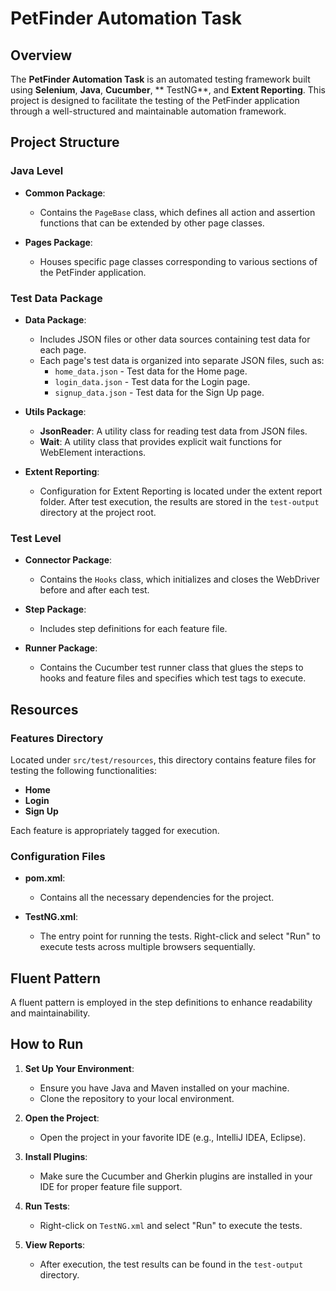 # PetFinder Automation Task

## Overview

The **PetFinder Automation Task** is an automated testing framework built using **Selenium**, **Java**, **Cucumber**, **
TestNG**, and **Extent Reporting**. This project is designed to facilitate the testing of the PetFinder application
through a well-structured and maintainable automation framework.

## Project Structure

### Java Level

- **Common Package**:
    - Contains the `PageBase` class, which defines all action and assertion functions that can be extended by other page
      classes.

- **Pages Package**:
    - Houses specific page classes corresponding to various sections of the PetFinder application.

### Test Data Package

- **Data Package**:
    - Includes JSON files or other data sources containing test data for each page.
    - Each page's test data is organized into separate JSON files, such as:
        - `home_data.json` - Test data for the Home page.
        - `login_data.json` - Test data for the Login page.
        - `signup_data.json` - Test data for the Sign Up page.

- **Utils Package**:
    - **JsonReader**: A utility class for reading test data from JSON files.
    - **Wait**: A utility class that provides explicit wait functions for WebElement interactions.

- **Extent Reporting**:
    - Configuration for Extent Reporting is located under the extent report folder. After test execution, the results
      are stored in the `test-output` directory at the project root.

### Test Level

- **Connector Package**:
    - Contains the `Hooks` class, which initializes and closes the WebDriver before and after each test.

- **Step Package**:
    - Includes step definitions for each feature file.

- **Runner Package**:
    - Contains the Cucumber test runner class that glues the steps to hooks and feature files and specifies which test
      tags to execute.

## Resources

### Features Directory

Located under `src/test/resources`, this directory contains feature files for testing the following functionalities:

- **Home**
- **Login**
- **Sign Up**

Each feature is appropriately tagged for execution.

### Configuration Files

- **pom.xml**:
    - Contains all the necessary dependencies for the project.

- **TestNG.xml**:
    - The entry point for running the tests. Right-click and select "Run" to execute tests across multiple browsers
      sequentially.

## Fluent Pattern

A fluent pattern is employed in the step definitions to enhance readability and maintainability.

## How to Run

1. **Set Up Your Environment**:
    - Ensure you have Java and Maven installed on your machine.
    - Clone the repository to your local environment.

2. **Open the Project**:
    - Open the project in your favorite IDE (e.g., IntelliJ IDEA, Eclipse).

3. **Install Plugins**:
    - Make sure the Cucumber and Gherkin plugins are installed in your IDE for proper feature file support.

4. **Run Tests**:
    - Right-click on `TestNG.xml` and select "Run" to execute the tests.

5. **View Reports**:
    - After execution, the test results can be found in the `test-output` directory.
